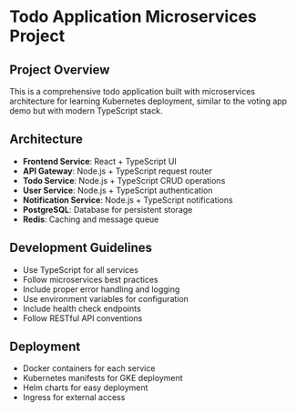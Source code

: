 # Todo Application Microservices Project

## Project Overview

This is a comprehensive todo application built with microservices architecture for learning Kubernetes deployment, similar to the voting app demo but with modern TypeScript stack.

## Architecture

- **Frontend Service**: React + TypeScript UI
- **API Gateway**: Node.js + TypeScript request router
- **Todo Service**: Node.js + TypeScript CRUD operations
- **User Service**: Node.js + TypeScript authentication
- **Notification Service**: Node.js + TypeScript notifications
- **PostgreSQL**: Database for persistent storage
- **Redis**: Caching and message queue

## Development Guidelines

- Use TypeScript for all services
- Follow microservices best practices
- Include proper error handling and logging
- Use environment variables for configuration
- Include health check endpoints
- Follow RESTful API conventions

## Deployment

- Docker containers for each service
- Kubernetes manifests for GKE deployment
- Helm charts for easy deployment
- Ingress for external access
